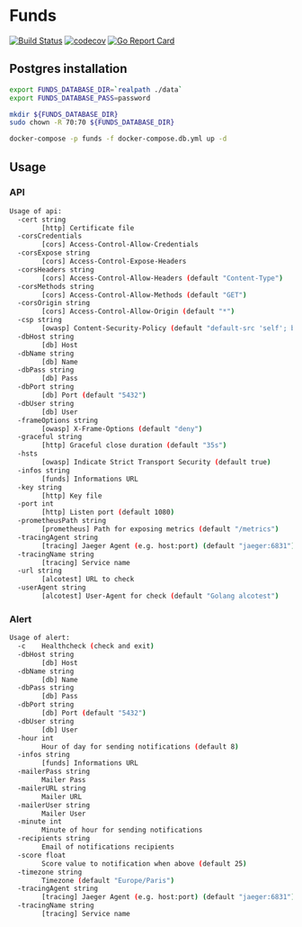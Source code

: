 # Funds

[![Build Status](https://travis-ci.org/ViBiOh/funds.svg?branch=master)](https://travis-ci.org/ViBiOh/funds)
[![codecov](https://codecov.io/gh/ViBiOh/funds/branch/master/graph/badge.svg)](https://codecov.io/gh/ViBiOh/funds)
[![Go Report Card](https://goreportcard.com/badge/github.com/ViBiOh/funds)](https://goreportcard.com/report/github.com/ViBiOh/funds)

## Postgres installation

```bash
export FUNDS_DATABASE_DIR=`realpath ./data`
export FUNDS_DATABASE_PASS=password

mkdir ${FUNDS_DATABASE_DIR}
sudo chown -R 70:70 ${FUNDS_DATABASE_DIR}

docker-compose -p funds -f docker-compose.db.yml up -d
```

## Usage

### API

```bash
Usage of api:
  -cert string
        [http] Certificate file
  -corsCredentials
        [cors] Access-Control-Allow-Credentials
  -corsExpose string
        [cors] Access-Control-Expose-Headers
  -corsHeaders string
        [cors] Access-Control-Allow-Headers (default "Content-Type")
  -corsMethods string
        [cors] Access-Control-Allow-Methods (default "GET")
  -corsOrigin string
        [cors] Access-Control-Allow-Origin (default "*")
  -csp string
        [owasp] Content-Security-Policy (default "default-src 'self'; base-uri 'self'")
  -dbHost string
        [db] Host
  -dbName string
        [db] Name
  -dbPass string
        [db] Pass
  -dbPort string
        [db] Port (default "5432")
  -dbUser string
        [db] User
  -frameOptions string
        [owasp] X-Frame-Options (default "deny")
  -graceful string
        [http] Graceful close duration (default "35s")
  -hsts
        [owasp] Indicate Strict Transport Security (default true)
  -infos string
        [funds] Informations URL
  -key string
        [http] Key file
  -port int
        [http] Listen port (default 1080)
  -prometheusPath string
        [prometheus] Path for exposing metrics (default "/metrics")
  -tracingAgent string
        [tracing] Jaeger Agent (e.g. host:port) (default "jaeger:6831")
  -tracingName string
        [tracing] Service name
  -url string
        [alcotest] URL to check
  -userAgent string
        [alcotest] User-Agent for check (default "Golang alcotest")
```

### Alert

```bash
Usage of alert:
  -c    Healthcheck (check and exit)
  -dbHost string
        [db] Host
  -dbName string
        [db] Name
  -dbPass string
        [db] Pass
  -dbPort string
        [db] Port (default "5432")
  -dbUser string
        [db] User
  -hour int
        Hour of day for sending notifications (default 8)
  -infos string
        [funds] Informations URL
  -mailerPass string
        Mailer Pass
  -mailerURL string
        Mailer URL
  -mailerUser string
        Mailer User
  -minute int
        Minute of hour for sending notifications
  -recipients string
        Email of notifications recipients
  -score float
        Score value to notification when above (default 25)
  -timezone string
        Timezone (default "Europe/Paris")
  -tracingAgent string
        [tracing] Jaeger Agent (e.g. host:port) (default "jaeger:6831")
  -tracingName string
        [tracing] Service name
```
